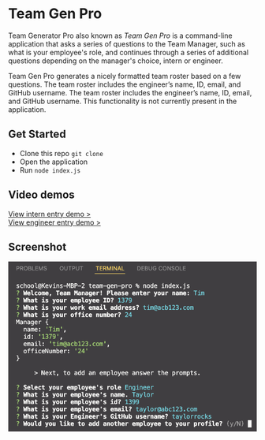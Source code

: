 # Team Gen Pro
Team Generator Pro also known as *Team Gen Pro* is a command-line application that asks a series of questions to the Team Manager, such as what is your employee's role, and continues through a series of additional questions depending on the manager's choice, intern or engineer. 

Team Gen Pro generates a nicely formatted team roster based on a few questions. The team roster includes the engineer’s name, ID, email, and GitHub username.
The team roster includes the engineer’s name, ID, email, and GitHub username. This functionality is not currently present in the application.

## Get Started
- Clone this repo `git clone` 
- Open the application
- Run `node index.js`

## Video demos

[View intern entry demo >](https://drive.google.com/file/d/1eSY_gw_2LnO3CDk1M3Y9-Ri5-plE1KeL/view)
<br />
[View engineer entry demo >](https://drive.google.com/file/d/1ccBGZ-h6njx5me_BM2Q1xgGrSzx_OTKq/view)

## Screenshot
![screenshot](./assets/images/team-gen-pro-command-line.png)